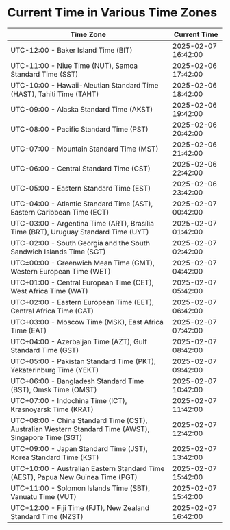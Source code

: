 # Current Time in Various Time Zones

| Time Zone | Current Time |
|-----------|--------------|
| UTC-12:00 - Baker Island Time (BIT) | 2025-02-07 16:42:00 |
| UTC-11:00 - Niue Time (NUT), Samoa Standard Time (SST) | 2025-02-06 17:42:00 |
| UTC-10:00 - Hawaii-Aleutian Standard Time (HAST), Tahiti Time (TAHT) | 2025-02-06 18:42:00 |
| UTC-09:00 - Alaska Standard Time (AKST) | 2025-02-06 19:42:00 |
| UTC-08:00 - Pacific Standard Time (PST) | 2025-02-06 20:42:00 |
| UTC-07:00 - Mountain Standard Time (MST) | 2025-02-06 21:42:00 |
| UTC-06:00 - Central Standard Time (CST) | 2025-02-06 22:42:00 |
| UTC-05:00 - Eastern Standard Time (EST) | 2025-02-06 23:42:00 |
| UTC-04:00 - Atlantic Standard Time (AST), Eastern Caribbean Time (ECT) | 2025-02-07 00:42:00 |
| UTC-03:00 - Argentina Time (ART), Brasília Time (BRT), Uruguay Standard Time (UYT) | 2025-02-07 01:42:00 |
| UTC-02:00 - South Georgia and the South Sandwich Islands Time (SGT) | 2025-02-07 02:42:00 |
| UTC±00:00 - Greenwich Mean Time (GMT), Western European Time (WET) | 2025-02-07 04:42:00 |
| UTC+01:00 - Central European Time (CET), West Africa Time (WAT) | 2025-02-07 05:42:00 |
| UTC+02:00 - Eastern European Time (EET), Central Africa Time (CAT) | 2025-02-07 06:42:00 |
| UTC+03:00 - Moscow Time (MSK), East Africa Time (EAT) | 2025-02-07 07:42:00 |
| UTC+04:00 - Azerbaijan Time (AZT), Gulf Standard Time (GST) | 2025-02-07 08:42:00 |
| UTC+05:00 - Pakistan Standard Time (PKT), Yekaterinburg Time (YEKT) | 2025-02-07 09:42:00 |
| UTC+06:00 - Bangladesh Standard Time (BST), Omsk Time (OMST) | 2025-02-07 10:42:00 |
| UTC+07:00 - Indochina Time (ICT), Krasnoyarsk Time (KRAT) | 2025-02-07 11:42:00 |
| UTC+08:00 - China Standard Time (CST), Australian Western Standard Time (AWST), Singapore Time (SGT) | 2025-02-07 12:42:00 |
| UTC+09:00 - Japan Standard Time (JST), Korea Standard Time (KST) | 2025-02-07 13:42:00 |
| UTC+10:00 - Australian Eastern Standard Time (AEST), Papua New Guinea Time (PGT) | 2025-02-07 15:42:00 |
| UTC+11:00 - Solomon Islands Time (SBT), Vanuatu Time (VUT) | 2025-02-07 15:42:00 |
| UTC+12:00 - Fiji Time (FJT), New Zealand Standard Time (NZST) | 2025-02-07 16:42:00 |
